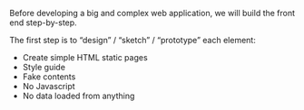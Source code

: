 Before developing a big and complex web application, we will build the front end step-by-step.

The first step is to “design” / “sketch” / “prototype” each element:

  - Create simple HTML static pages
  - Style guide
  - Fake contents
  - No Javascript
  - No data loaded from anything

